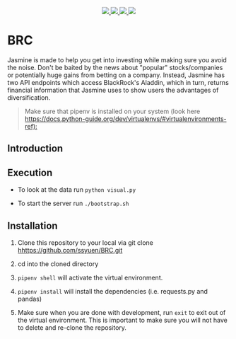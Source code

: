 <p align="center">

<a href="https://www.python.org/" target="_blank">
    <img src="https://forthebadge.com/images/badges/made-with-python.svg">
  </a>
  <a href="https://www.javascript.com/" target="_blank">
    <img src="https://forthebadge.com/images/badges/uses-js.svg">
  </a>
  <a href="https://github.com/ssyuen/BRC/graphs/contributors" target="_blank">
    <img src="https://forthebadge.com/images/badges/built-with-love.svg">
  </a>
  <a href="https://www.w3schools.com/html/html5_intro.asp" target="_blank">
    <img src="https://forthebadge.com/images/badges/validated-html5.svg">
  </a>

</p>

# BRC

Jasmine is made to help you get into investing while making sure you avoid the noise. Don't be baited by the news about "popular" stocks/companies or potentially huge gains from betting on a company. Instead, Jasmine has two API endpoints which access BlackRock's Aladdin, which in turn, returns financial information that Jasmine uses to show users the advantages of diversification.

> Make sure that pipenv is installed on your system (look here <https://docs.python-guide.org/dev/virtualenvs/#virtualenvironments-ref):>

## Introduction

## Execution

- To look at the data run `python visual.py`

- To start the server run `./bootstrap.sh`

## Installation

1. Clone this repository to your local via git clone <hhttps://github.com/ssyuen/BRC.git>

2. cd into the cloned directory

3. `pipenv shell` will activate the virtual environment.

4. `pipenv install` will install the dependencies (i.e. requests.py and pandas)

5. Make sure when you are done with development, run `exit` to exit out of the virtual environment. This is important to make sure you will not have to delete and re-clone the repository.
